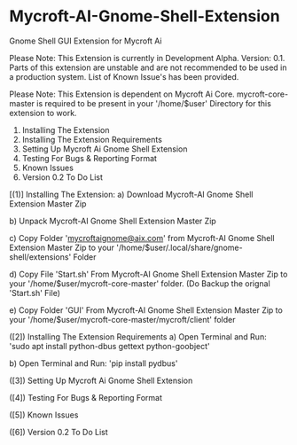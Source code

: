 # Mycroft-AI-Gnome-Shell-Extension
Gnome Shell GUI Extension for Mycroft Ai 

Please Note: This Extension is currently in Development Alpha. Version: 0.1. Parts of this extension are unstable and are not recommended to be used in a production system. List of Known Issue's has been provided.

Please Note: This Extension is dependent on Mycroft Ai Core. mycroft-core-master is required to be present in your '/home/$user' Directory for this extension to work.

1. Installing The Extension
2. Installing The Extension Requirements
3. Setting Up Mycroft Ai Gnome Shell Extension
4. Testing For Bugs & Reporting Format
5. Known Issues
6. Version 0.2 To Do List

[(1)] Installing The Extension:
  a) Download Mycroft-AI Gnome Shell Extension Master Zip
  
  b) Unpack Mycroft-AI Gnome Shell Extension Master Zip
  
  c) Copy Folder 'mycroftaignome@aix.com' from Mycroft-AI Gnome Shell Extension Master Zip to your '/home/$user/.local/share/gnome-shell/extensions' Folder
  
  d) Copy File 'Start.sh' From Mycroft-AI Gnome Shell Extension Master Zip to your '/home/$user/mycroft-core-master' folder. (Do Backup the orignal 'Start.sh' File)
  
  e) Copy Folder 'GUI' From Mycroft-AI Gnome Shell Extension Master Zip to your '/home/$user/mycroft-core-master/mycroft/client' folder

([2]) Installing The Extension Requirements
  a) Open Terminal and Run: 'sudo apt install python-dbus gettext python-goobject'
  
  b) Open Terminal and Run: 'pip install pydbus'

([3]) Setting Up Mycroft Ai Gnome Shell Extension

([4]) Testing For Bugs & Reporting Format

([5]) Known Issues

([6]) Version 0.2 To Do List
